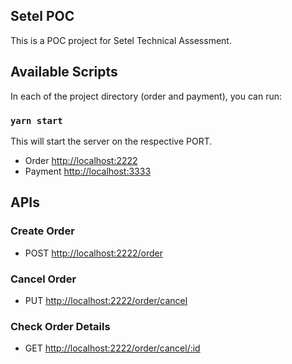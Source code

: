## Setel POC

This is a POC project for Setel Technical Assessment.

## Available Scripts

In each of the project directory (order and payment), you can run:

### `yarn start`
This will start the server on the respective PORT.
- Order [http://localhost:2222](http://localhost:2222)
- Payment [http://localhost:3333](http://localhost:3333)

## APIs

### Create Order

- POST [http://localhost:2222/order](http://localhost:2222/order)

### Cancel Order

- PUT [http://localhost:2222/order/cancel](http://localhost:2222/order)

### Check Order Details

- GET [http://localhost:2222/order/cancel/:id](http://localhost:2222/order/{orderId})


